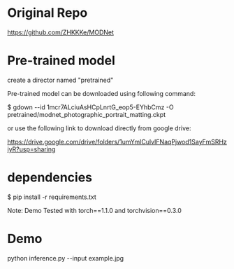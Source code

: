 # Original Repo
https://github.com/ZHKKKe/MODNet

# Pre-trained model

create a director named "pretrained"

Pre-trained model can be downloaded using following command:

$ gdown --id 1mcr7ALciuAsHCpLnrtG_eop5-EYhbCmz -O pretrained/modnet_photographic_portrait_matting.ckpt


or use the following link to download directly from google drive:

https://drive.google.com/drive/folders/1umYmlCulvIFNaqPjwod1SayFmSRHziyR?usp=sharing

# dependencies

$ pip install -r requirements.txt

Note: Demo Tested with torch==1.1.0 and torchvision==0.3.0

# Demo
python inference.py --input example.jpg
